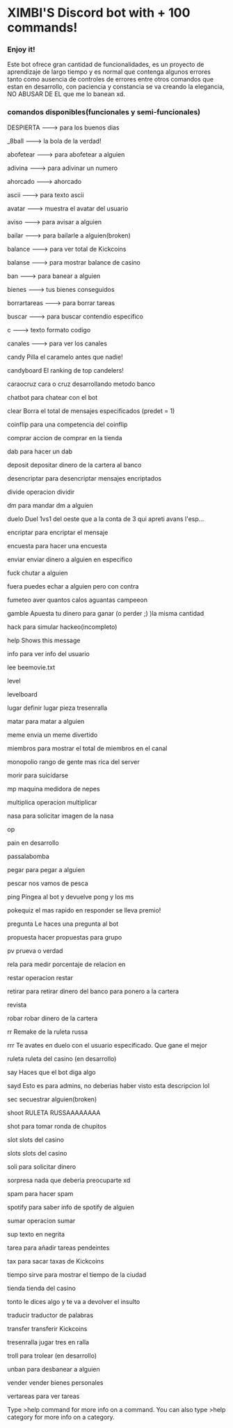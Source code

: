 # XIMBI'S Discord bot with + 100 commands!

### Enjoy it!

Este bot ofrece gran cantidad de funcionalidades, es un proyecto de aprendizaje de largo tiempo y es normal que contenga algunos errores tanto como ausencia de controles de errores entre otros comandos que estan en desarrollo, con paciencia y constancia se va creando la elegancia, NO ABUSAR DE EL que me lo banean xd.

### comandos disponibles(funcionales y semi-funcionales)

DESPIERTA ---> para los buenos dias

_8ball ---> la bola de la verdad!

abofetear ---> para abofetear a alguien

adivina ---> para adivinar un numero

ahorcado ---> ahorcado
  
ascii ---> para texto ascii
  
avatar ---> muestra el avatar del usuario
  
aviso ---> para avisar a alguien
  
bailar ---> para bailarle a alguien(broken)
  
balance ---> para ver total de Kickcoins
  
balanse ---> para mostrar balance de casino
  
ban ---> para banear a alguien
  
  bienes ---> tus bienes conseguidos
  
  borrartareas ---> para borrar tareas
  
  buscar ---> para buscar contendio especifico
  
  c ---> texto formato codigo
  
  canales ---> para ver los canales
  
  candy        Pilla el caramelo antes que nadie!
  
  candyboard   El ranking de top candelers!
  
  caraocruz    cara o cruz desarrollando metodo banco
  
  chatbot      para chatear con el bot
  
  clear        Borra el total de mensajes especificados (predet = 1)
  
  coinflip     para una competencia del coinflip
  
  comprar      accion de comprar en la tienda
  
  dab          para hacer un dab
  
  deposit      depositar dinero de la cartera al banco
  
  desencriptar para desencriptar mensajes encriptados
  
  divide       operacion dividir
  
  dm           para mandar dm a alguien
  
  duelo        Duel 1vs1 del oeste que a la conta de 3 qui apreti avans l'esp...
  
  encriptar    para encriptar el mensaje
  
  encuesta     para hacer una encuesta
  
  enviar       enviar dinero a alguien en especifico
  
  fuck         chutar a alguien
  
  fuera        puedes echar a alguien pero con contra
  
  fumeteo      aver quantos calos aguantas campeeon
  
  gamble       Apuesta tu dinero para ganar (o perder ;) )la misma cantidad 

  hack         para simular hackeo(incompleto)
  
  help         Shows this message
  
  info         para ver info del usuario
  
  lee          beemovie.txt
  
  level        
  
  levelboard   
  
  lugar        definir lugar pieza tresenralla
  
  matar        para matar a alguien
  
  meme         envia un meme divertido
  
  miembros     para mostrar el total de miembros en el canal
  
  monopolio    rango de gente mas rica del server
  
  morir        para suicidarse
  
  mp           maquina medidora de nepes
  
  multiplica   operacion multiplicar
  
  nasa         para solicitar imagen de la nasa
  
  op       
  
  pain         en desarrollo
  
  passalabomba 
  
  pegar        para pegar a alguien
  
  pescar       nos vamos de pesca
  
  ping         Pingea al bot y devuelve pong y los ms
  
  pokequiz     el mas rapido en responder se lleva premio!
  
  pregunta     Le haces una pregunta al bot
  
  propuesta    hacer propuestas para grupo
  
  pv           prueva o verdad
  
  rela         para medir porcentaje de relacion en
  
  restar       operacion restar
  
  retirar      para retirar dinero del banco para ponero a la cartera
  
  revista      
  
  robar        robar dinero de la cartera
  
  rr           Remake de la ruleta russa
  
  rrr          Te avates en duelo con el usuario 
especificado. Que gane el mejor

  ruleta       ruleta del casino (en desarrollo)
  
  say          Haces que el bot diga algo
  
  sayd         Esto es para admins, no deberias haber visto esta descripcion lol
  
  sec          secuestrar alguien(broken)
  
  shoot        RULETA RUSSAAAAAAAA
  
  shot         para tomar ronda de chupitos
  
  slot         slots del casino
  
  slots        slots del casino
  
  soli         para solicitar dinero
  
  sorpresa     nada que deberia preocuparte xd
  
  spam         para hacer spam
  
  spotify      para saber info de spotify de alguien
  
  sumar        operacion sumar
  
  sup          texto en negrita
  
  tarea        para añadir tareas pendeintes
  
  tax          para sacar taxas de Kickcoins
  
  tiempo       sirve para mostrar el tiempo de la ciudad
  
  tienda       tienda del casino
  
  tonto        le dices algo y te va a devolver el insulto
  
  traducir     traductor de palabras
  
  transfer     transferir Kickcoins
  
  tresenralla  jugar tres en ralla
  
  troll        para trolear (en desarrollo)
  
  unban        para desbanear a alguien
  
  vender       vender bienes personales
  
  vertareas    para ver tareas

Type >help command for more info on a command.
You can also type >help category for more info on a category.
